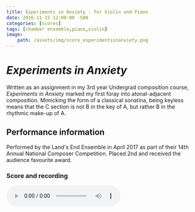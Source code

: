 ```yaml
---
title: Experiments in Anxiety - for Violin and Piano
date: 2016-11-15 12:00:00 -500
categories: [scores]
tags: [chamber ensemble,piano,violin]
image:
    path: /assets/img/score_experimentsinanxiety.png
---
```


# *Experiments in Anxiety*

Written as an assignment in my 3rd year Undergrad composition course, *Experiments in Anxiety* marked my first foray into atonal-adjacent composition. Mimicking the form of a classical sonatina, being keyless means that the C section is not B in the key of A, but rather B in the rhythmic make-up of A. 

## Performance information

Performed by the Land's End Ensemble in April 2017 as part of their 14th Annual National Composer Competition. Placed 2nd and received the audience favourite award. 

### Score and recording

<audio controls>
  <source src="/assets/audio/audio_experimentsinanxiety.mp3" type="audio/mpeg">
Your browser does not support the audio element.
</audio> 

<object data="{{ site.url }}{{ site.baseurl }}/assets/pdf/pdf_experimentsinanxiety.pdf" width="700" height="900" type="application/pdf"></object>
